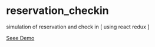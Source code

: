# reservation_checkin
simulation of reservation and check in [ using react redux ] <br/>

<a href="https://reservationcheckin.netlify.app">Seee Demo</a>
